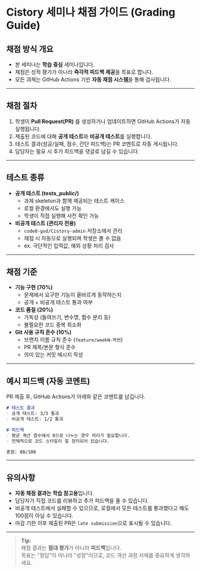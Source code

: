 # **Cistory 세미나 채점 가이드 (Grading Guide)**
## **채점 방식 개요**
- 본 세미나는 **학습 중심** 세미나입니다.  
- 채점은 성적 평가가 아니라 **즉각적 피드백 제공**을 목표로 합니다.  
- 모든 과제는 GitHub Actions 기반 **자동 채점 시스템**을 통해 검사됩니다.

---

## **채점 절차**
1. 학생이 **Pull Request(PR)** 를 생성하거나 업데이트하면 GitHub Actions가 자동 실행됩니다.
2. 제출된 코드에 대해 **공개 테스트**와 **비공개 테스트**를 실행합니다.
3. 테스트 결과(성공/실패, 점수, 간단 피드백)는 PR 코멘트로 자동 게시됩니다.
4. 담당자는 필요 시 추가 피드백을 댓글로 남길 수 있습니다.

---

## **테스트 종류**
- **공개 테스트 (tests_public/)**
  - 과제 skeleton과 함께 제공되는 테스트 케이스
  - 로컬 환경에서도 실행 가능
  - 학생이 직접 실행해 사전 확인 가능
- **비공개 테스트 (관리자 전용)**
  - `code0-god/Cistory-admin` 저장소에서 관리
  - 채점 시 자동으로 실행되며 학생은 볼 수 없음
  - ex. 극단적인 입력값, 예외 상황 처리 검사

---

## **채점 기준**
- **기능 구현 (70%)**
  - 문제에서 요구한 기능이 올바르게 동작하는지
  - 공개 + 비공개 테스트 통과 여부
- **코드 품질 (20%)**
  - 가독성 (들여쓰기, 변수명, 함수 분리 등)
  - 불필요한 코드 중복 최소화
- **Git 사용 규칙 준수 (10%)**
  - 브랜치 이름 규칙 준수 (`feature/weekN-학번`)
  - PR 제목/본문 형식 준수
  - 의미 있는 커밋 메시지 작성

---

## **예시 피드백 (자동 코멘트)**
PR 제출 후, GitHub Actions가 아래와 같은 코멘트를 남깁니다.

```markdown
# 테스트 결과
- 공개 테스트: 3/3 통과
- 비공개 테스트: 1/2 통과

# 피드백
- 평균 계산 함수에서 0으로 나누는 경우 처리가 필요합니다.
- 전체적으로 코드 스타일이 잘 정리되어 있습니다.

총점: 80/100
```

---

## **유의사항**
- **자동 채점 결과는 학습 참고용**입니다.  
- 담당자가 직접 코드를 리뷰하고 추가 피드백을 줄 수 있습니다.
- 비공개 테스트에서 실패할 수 있으므로, 로컬에서 모든 테스트를 통과했다고 해도 100점이 아닐 수 있습니다.
- 마감 기한 이후 제출된 PR은 `late submission`으로 표시될 수 있습니다.

---

> **Tip:**  
> 채점 결과는 **절대 평가**가 아니라 **피드백**입니다.  
> 목표는 "정답"이 아니라 "성장"이므로, 코드 개선 과정 자체를 중요하게 생각하세요.